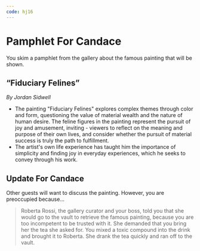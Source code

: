 ```yaml
---
code: hj16
---
```


# Pamphlet For Candace

You skim a pamphlet from the gallery about the famous painting that will be shown.

## “Fiduciary Felines”

_By Jordan Sidwell_

- The painting "Fiduciary Felines" explores complex themes through color and form, questioning the value of material wealth and the nature of human desire.
The feline figures in the painting represent the pursuit of joy and amusement, inviting - viewers to reflect on the meaning and purpose of their own lives, and consider whether the pursuit of material success is truly the path to fulfillment.
- The artist's own life experience has taught him the importance of simplicity and finding joy in everyday experiences, which he seeks to convey through his work.

## Update For Candace

Other guests will want to discuss the painting. However, you are preoccupied because...

> Roberta Rossi, the gallery curator and your boss, told you that she would go to the vault to retrieve the famous painting, because you are too incompetent to be trusted with it. She demanded that you bring her the tea she asked for. You mixed a toxic compound into the drink and brought it to Roberta. She drank the tea quickly and ran off to the vault.
